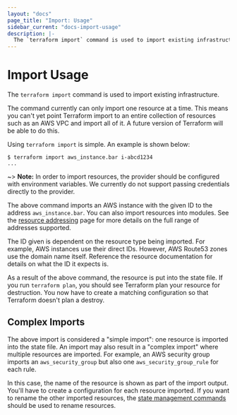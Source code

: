 ```yaml
---
layout: "docs"
page_title: "Import: Usage"
sidebar_current: "docs-import-usage"
description: |-
  The `terraform import` command is used to import existing infrastructure.
---
```


# Import Usage

The `terraform import` command is used to import existing infrastructure.

The command currently can only import one resource at a time. This means
you can't yet point Terraform import to an entire collection of resources
such as an AWS VPC and import all of it. A future version of Terraform will
be able to do this.

Using `terraform import` is simple. An example is shown below:

```
$ terraform import aws_instance.bar i-abcd1234
...
```

~> **Note:** In order to import resources, the provider should be configured with environment variables.
We currently do not support passing credentials directly to the provider.

The above command imports an AWS instance with the given ID to the
address `aws_instance.bar`. You can also import resources into modules.
See the [resource addressing](/docs/internals/resource-addressing.html)
page for more details on the full range of addresses supported.

The ID given is dependent on the resource type being imported. For example,
AWS instances use their direct IDs. However, AWS Route53 zones use the
domain name itself. Reference the resource documentation for details on
what the ID it expects is.

As a result of the above command, the resource is put into the state file.
If you run `terraform plan`, you should see Terraform plan your resource
for destruction. You now have to create a matching configuration so that
Terraform doesn't plan a destroy.

## Complex Imports

The above import is considered a "simple import": one resource is imported
into the state file. An import may also result in a "complex import" where
multiple resources are imported. For example, an AWS security group imports
an `aws_security_group` but also one `aws_security_group_rule` for each rule.

In this case, the name of the resource is shown as part of the import output.
You'll have to create a configuration for each resource imported. If you want
to rename the other imported resources, the
[state management commands](/docs/commands/state/index.html) should be used
to rename resources.
